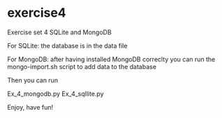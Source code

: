 # exercise4
Exercise set 4 SQLite and MongoDB

For SQLite: the database is in the data file 

For MongoDB: after having installed MongoDB correclty you can run the mongo-import.sh script to add data to the database

Then you can run 

Ex_4_mongodb.py
Ex_4_sqllite.py

Enjoy, have fun!
